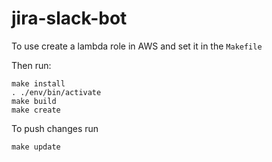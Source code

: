 # jira-slack-bot

To use create a lambda role in AWS and set it in the `Makefile`

Then run:

``` 
make install
. ./env/bin/activate
make build
make create
```

To push changes run

`make update`
